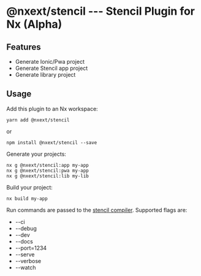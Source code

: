 # @nxext/stencil --- Stencil Plugin for Nx (Alpha)

## Features

- Generate Ionic/Pwa project
- Generate Stencil app project
- Generate library project

## Usage

Add this plugin to an Nx workspace:

```
yarn add @nxext/stencil
```

or

```
npm install @nxext/stencil --save
```

Generate your projects:

```
nx g @nxext/stencil:app my-app
nx g @nxext/stencil:pwa my-app
nx g @nxext/stencil:lib my-lib
```

Build your project:

```
nx build my-app
```

Run commands are passed to the [stencil compiler](https://stenciljs.com/docs/cli).
Supported flags are:

- --ci
- --debug
- --dev
- --docs
- --port=1234
- --serve
- --verbose
- --watch
